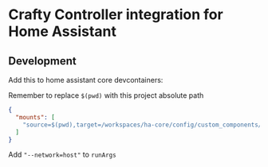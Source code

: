 # Crafty Controller integration for Home Assistant
## Development
Add this to home assistant core devcontainers:

Remember to replace `$(pwd)` with this project absolute path
```json
{
  "mounts": [
    "source=$(pwd),target=/workspaces/ha-core/config/custom_components/crafty_controller,type=bind,consistency=cached"
  ]
}
```

Add `"--network=host"` to `runArgs`